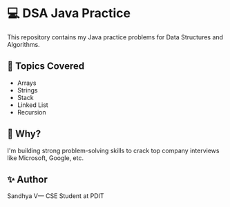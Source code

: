 # 💻 DSA Java Practice

This repository contains my Java practice problems for Data Structures and Algorithms.

## 📂 Topics Covered

- Arrays
- Strings
- Stack
- Linked List
- Recursion

## 🧠 Why?
I'm building strong problem-solving skills to crack top company interviews like Microsoft, Google, etc.

## ✨ Author
Sandhya V— CSE Student at PDIT